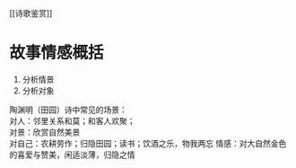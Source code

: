 [[诗歌鉴赏]]
# 故事情感概括
1. 分析情景
2. 分析对象

陶渊明（田园）诗中常见的场景：  
对人：邻里关系和莫；和客人欢聚；  
对景：欣赏自然美景  
对自己：农耕劳作；归隐田园；读书；饮酒之乐，物我两忘
情感：对大自然金色的喜爱与赞美，闲适淡薄，归隐之情